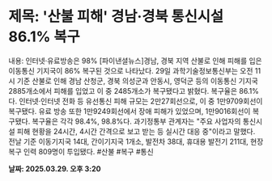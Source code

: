 # **제목: '산불 피해' 경남·경북 통신시설 86.1% 복구**

  내용: 인터넷·유료방송은 98%   [파이낸셜뉴스]경남, 경북 지역 산불로 인해 피해를 입은 이동통신 기지국이 86% 복구된 것으로 나타났다.    29일 과학기술정보통신부는 오전 11시 기준 산불로 인해 경남 산청군, 경북 의성군과 안동시, 영덕군 등의 이동통신 기지국 2885개소에서 피해를 입었고 이 중 2485개소가 복구됐다고 밝혔다. 복구율은 86.1%다.    인터넷·인터넷 전화 등 유선통신 피해 규모는 2만27회선으로, 이 중 1만9709회선이 복구됐다. 유료 방송 또한 1만9249회선에서 장애 피해가 있었으며, 1만9016회선이 복구됐다. 복구율은 각각 98.4%, 98.8%다.    과기정통부 관계자는 "주요 사업자의 통신시설 피해 현황을 24시간, 4시간 간격으로 보고 받는 등 실시간 대응 중"이라고 말했다.    전날 기준 이동기지국 14대, 간이기지국 1개소, 발전차 38대, 휴대용 발전기 211대, 현장 복구 인력 809명이 투입됐다. #산불 #복구 #통신

  **날짜: 2025.03.29. 오후 3:20**